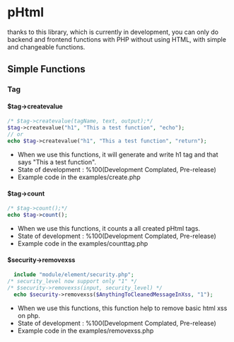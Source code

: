 # pHtml
thanks to this library, which is currently in development, you can only do backend and frontend functions with PHP without using HTML, with simple and changeable functions.

## Simple Functions

### Tag

#### $tag->createvalue
```php
/* $tag->createvalue(tagName, text, output);*/
$tag->createvalue("h1", "This a test function", "echo");
// or 
echo $tag->createvalue("h1", "This a test function", "return");
```
* When we use this functions, it will generate and write h1 tag and that says "This a test function". 
* State of development : %100(Development Complated, Pre-release)
* Example code in the examples/create.php


#### $tag->count
```php
/* $tag->count();*/
echo $tag->count();
```
* When we use this functions, it counts a all created pHtml tags. 
* State of development : %100(Development Complated, Pre-release)
* Example code in the examples/counttag.php

#### $security->removexss
```php
  include "module/element/security.php";
/* security_level now support only "1" */
/* $security->removexss(input, security_level) */
  echo $security->removexss($AnythingToCleanedMessageInXss, "1");
```
* When we use this functions, this function help to remove basic html xss on php. 
* State of development : %100(Development Complated, Pre-release)
* Example code in the examples/removexss.php

